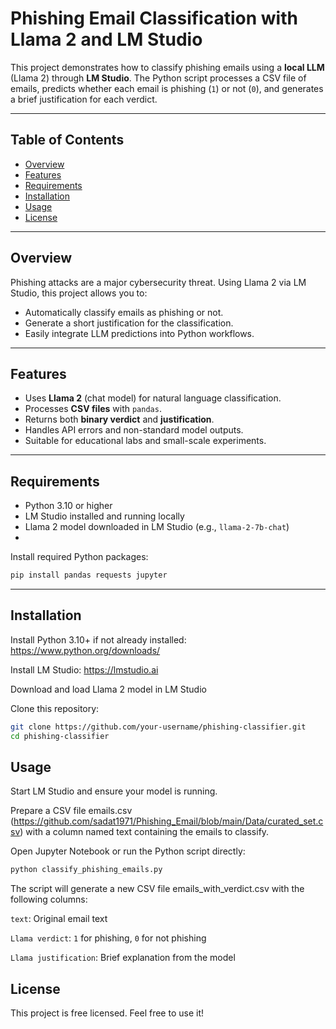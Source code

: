 # Phishing Email Classification with Llama 2 and LM Studio

This project demonstrates how to classify phishing emails using a **local LLM** (Llama 2) through **LM Studio**. The Python script processes a CSV file of emails, predicts whether each email is phishing (`1`) or not (`0`), and generates a brief justification for each verdict.

---

## **Table of Contents**

- [Overview](#overview)  
- [Features](#features)  
- [Requirements](#requirements)  
- [Installation](#installation)  
- [Usage](#usage)  
- [License](#license)  

---

## **Overview**

Phishing attacks are a major cybersecurity threat. Using Llama 2 via LM Studio, this project allows you to:

- Automatically classify emails as phishing or not.  
- Generate a short justification for the classification.  
- Easily integrate LLM predictions into Python workflows.

---

## **Features**

- Uses **Llama 2** (chat model) for natural language classification.  
- Processes **CSV files** with `pandas`.  
- Returns both **binary verdict** and **justification**.  
- Handles API errors and non-standard model outputs.  
- Suitable for educational labs and small-scale experiments.

---

## **Requirements**

- Python 3.10 or higher  
- LM Studio installed and running locally  
- Llama 2 model downloaded in LM Studio (e.g., `llama-2-7b-chat`)
- 
Install required Python packages:

```bash
pip install pandas requests jupyter
```

---

## **Installation**

Install Python 3.10+ if not already installed: https://www.python.org/downloads/

Install LM Studio: https://lmstudio.ai

Download and load Llama 2 model in LM Studio

Clone this repository:

```bash
git clone https://github.com/your-username/phishing-classifier.git
cd phishing-classifier
```

## **Usage**

Start LM Studio and ensure your model is running.

Prepare a CSV file emails.csv (https://github.com/sadat1971/Phishing_Email/blob/main/Data/curated_set.csv) with a column named text containing the emails to classify.

Open Jupyter Notebook or run the Python script directly:

```bash
python classify_phishing_emails.py
```

The script will generate a new CSV file emails_with_verdict.csv with the following columns:

`text`: Original email text

`Llama verdict`: `1` for phishing, `0` for not phishing

`Llama justification`: Brief explanation from the model

## **License**

This project is free licensed. Feel free to use it!
